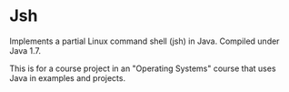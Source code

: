 Jsh
===

Implements a partial Linux command shell (jsh) in Java. Compiled under Java 1.7.

This is for a course project in an "Operating Systems" course
that uses Java in examples and projects.
